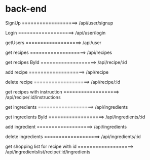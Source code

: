 # back-end


SignUp ===================> /api/user/signup

Login ===================> /api/user/login

getUsers ===================> /api/user

get recipes ===================> /api/recipes

get recipes ById ===================> /api/recipe/:id

add recipe ===================> /api/recipe

delete recipe ===================> /api/recipe/:id

get recipes with instruction ===================> /api/recipe/:id/instructions

get ingredients ===================> /api/ingredients

get ingredients ById ===================> /api/ingredients/:id

add ingredient ===================> /api/ingredients

delete ingredients ===================> /api/ingredients/:id

get shopping list for recipe with id ===================> /api/ingredientslist/recipe/:id/ingredients

